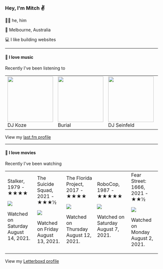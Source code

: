 <article><h3>Hey, I&#x27;m Mitch ✌️</h3><section><p>🙆‍♂️ he, him</p><p>📍 Melbourne, Australia</p><p>💻 I like building websites</p></section><hr/><section><h4>💽 I love music</h4><p>Recently I&#x27;ve been listening to</p><table><tbody><td><img src="https://lastfm.freetls.fastly.net/i/u/174s/882af81f164e7b6b437b2ae0b90d50e8.png" height="150px" alt="" role="presentation"/><br/>DJ Koze</td><td><img src="https://lastfm.freetls.fastly.net/i/u/174s/2c7332bc861d406a80c13f0e69d4ba7f.png" height="150px" alt="" role="presentation"/><br/>Burial</td><td><img src="https://lastfm.freetls.fastly.net/i/u/174s/9d884d1a88e348a82e3ff8a36ddf6a3e.png" height="150px" alt="" role="presentation"/><br/>DJ Seinfeld</td><td><img src="https://lastfm.freetls.fastly.net/i/u/174s/ac8f5234ecd1439ab5a4a58386ce823f.png" height="150px" alt="" role="presentation"/><br/>Goat</td><td><img src="https://lastfm.freetls.fastly.net/i/u/174s/16a913fab278366e56776460f322a6eb.png" height="150px" alt="" role="presentation"/><br/>Ross From Friends</td></tbody></table><span>View my <a href="https://www.last.fm/user/mylsb">last.fm profile</a></span></section><hr/><section><h4>📼 I love movies</h4><p>Recently I&#x27;ve been watching</p><table><tbody><td>Stalker, 1979 - ★★★★<br/><span> <p><img src="https://a.ltrbxd.com/resized/film-poster/5/1/0/6/2/51062-stalker-0-500-0-750-crop.jpg?k=65d1dfcf2e"/></p> <p>Watched on Saturday August 14, 2021.</p> </span></td><td>The Suicide Squad, 2021 - ★★★½<br/><span> <p><img src="https://a.ltrbxd.com/resized/film-poster/3/6/9/8/3/5/369835-the-suicide-squad-0-500-0-750-crop.jpg?k=86bb8db581"/></p> <p>Watched on Friday August 13, 2021.</p> </span></td><td>The Florida Project, 2017 - ★★★★<br/><span> <p><img src="https://a.ltrbxd.com/resized/film-poster/3/2/8/5/3/8/328538-the-florida-project-0-500-0-750-crop.jpg?k=1ad4e3e93a"/></p> <p>Watched on Thursday August 12, 2021.</p> </span></td><td>RoboCop, 1987 - ★★★★★<br/><span> <p><img src="https://a.ltrbxd.com/resized/sm/upload/dz/ke/a9/9m/robocop-0-500-0-750-crop.jpg?k=4c86225f2e"/></p> <p>Watched on Saturday August 7, 2021.</p> </span></td><td>Fear Street: 1666, 2021 - ★★½<br/><span> <p><img src="https://a.ltrbxd.com/resized/film-poster/5/1/8/7/8/9/518789-fear-street-1666-0-500-0-750-crop.jpg?k=4b543fb8de"/></p> <p>Watched on Monday August 2, 2021.</p> </span></td></tbody></table><span>View my <a href="https://letterboxd.com/myslab/">Letterboxd profile</a></span></section></article>